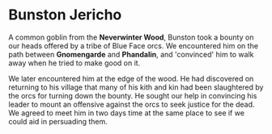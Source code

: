# Bunston Jericho

A common goblin from the **Neverwinter Wood**, Bunston took a bounty on our heads offered by a tribe of Blue Face orcs. We encountered him on the path between **Gnomengarde** and **Phandalin**, and 'convinced' him to walk away when he tried to make good on it.

We later encountered him at the edge of the wood. He had discovered on returning to his village that many of his kith and kin had been slaughtered by the orcs for turning down the bounty. He sought our help in convincing his leader to mount an offensive against the orcs to seek justice for the dead. We agreed to meet him in two days time at the same place to see if we could aid in persuading them.

